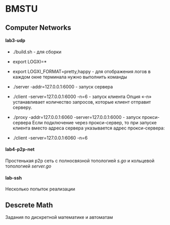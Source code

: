 # BMSTU
## Computer Networks
#### lab3-udp
  * ./build.sh - для сборки

  * export LOGXI=*
  * export LOGXI_FORMAT=pretty,happy - для отображения логов в каждом окне терминала нужно выполнить команды
  * ./server -addr=127.0.0.1:6000 - запуск сервера
  * ./client -server=127.0.0.1:6000 -n=6 - запуск клиента
  Опция «-n» устанавливает количество запросов, которые клиент отправит серверу.
  * ./proxy -addr=127.0.0.1:6060 -server=127.0.0.1:6000 - запуск прокси-сервера
  Если подключение через прокси-сервер, то при запуске клиента вместо адреса сервера указывается адрес прокси-сервера:
  * ./client -server=127.0.0.1:6060 -n=6

#### lab4-p2p-net
  Простенькая p2p сеть с полносвязной топологией *s.go* и кольцевой топологией *server.go*
  
#### lab-ssh
  Несколько попыток реализации
  
## Descrete Math
  Задания по дискретной математике и автоматам
